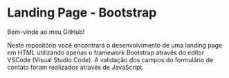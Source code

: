 # Landing Page - Bootstrap

Bem-vinde ao meu GitHub!

Neste repositório você encontrará o desenvolvimento de uma landing page em HTML utilizando apenas o framework Bootstrap através do editor VSCode (Visual Studio Code).
A validação dos campos do formulário de contato foram realizados através de JavaScript.
